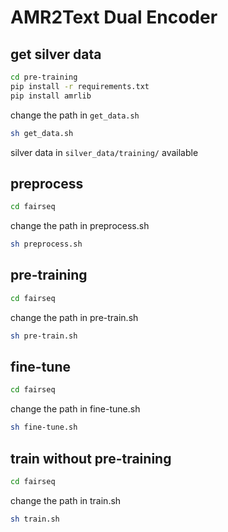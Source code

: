 # AMR2Text Dual Encoder

## get silver data

```bash
cd pre-training
pip install -r requirements.txt
pip install amrlib
```

change the path in ``get_data.sh``


```bash
sh get_data.sh
```

silver data in ``silver_data/training/`` available

## preprocess

```bash
cd fairseq
```

change the path in preprocess.sh

```bash
sh preprocess.sh
```

## pre-training

```bash
cd fairseq
```

change the path in pre-train.sh

```bash
sh pre-train.sh
```

## fine-tune

```bash
cd fairseq
```

change the path in fine-tune.sh

```bash
sh fine-tune.sh
```

## train without pre-training

```bash
cd fairseq
```

change the path in train.sh

```bash
sh train.sh
```

